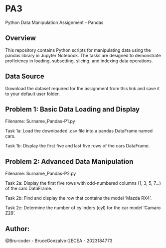# PA3
Python Data Manipulation Assignment - Pandas
## Overview
This repository contains Python scripts for manipulating data using the pandas library in Jupyter Notebook. The tasks are designed to demonstrate proficiency in loading, subsetting, slicing, and indexing data operations.

## Data Source
Download the dataset required for the assignment from this link and save it to your default user folder.

## Problem 1: Basic Data Loading and Display
Filename: Surname_Pandas-P1.py

Task 1a: Load the downloaded .csv file into a pandas DataFrame named cars.

Task 1b: Display the first five and last five rows of the cars DataFrame.
## Problem 2: Advanced Data Manipulation
Filename: Surname_Pandas-P2.py

Task 2a: Display the first five rows with odd-numbered columns (1, 3, 5, 7…) of the cars DataFrame.

Task 2b: Find and display the row that contains the model ‘Mazda RX4’.

Task 2c: Determine the number of cylinders (cyl) for the car model ‘Camaro Z28’.
## Author:
@Bru-coder - BruceGonzalvo-2ECEA - 2023184773
